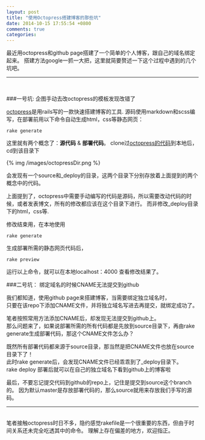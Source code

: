 ```yaml
---
layout: post
title: "使用Octopress搭建博客的那些坑"
date: 2014-10-15 17:55:54 +0800
comments: true
categories: 
---
```


最近用octopress和github page搭建了一个简单的个人博客，跟自己的域名绑定起来。
搭建方法google一抓一大把，这里就简要赘述一下这个过程中遇到的几个坑吧。

---
<br>

###一号坑: 企图手动去改octopress的模板发现改错了

[octopress](http://octopress.org/)是用rails写的一款快速搭建博客的工具.
源码使用markdown和scss编写，在部署前用以下命令自动生成html，css等静态网页：

	rake generate

这里就有两个概念了：**源代码** & **部署代码**。
clone过[octopress的代码](https://github.com/imathis/octopress)到本地后，cd到该目录下

{% img /images/octopressDir.png %}

会发现有一个source和_deploy的目录，这两个目录下分别存放着上面提到的两个概念中的代码。

上面提到了，octopress中需要手动编写的代码是源码，所以需要改动代码的时候，或者发表博文，所有的修改都应该在这个目录下进行。
而非修改_deploy目录下的html，css等.

修改结束用，在本地使用

	rake generate

生成部署所需的静态网页代码后，

	rake preview

运行以上命令，就可以在本地localhost：4000 查看修改结果了。


###二号坑： 绑定域名的时候CNAME无法提交到github

我们都知道，使用github page来搭建博客，当需要绑定独立域名时，<br>
只要在该repo下添加CNAME文件，并将独立域名写进去再提交，就绑定成功了。<br>

笔者按照常用方法添加CNAME后，却发现无法提交到github上。<br>
那么问题来了，如果说部署所需的所有代码都是先放到source目录下，再由rake generate生成部署代码，那这个CNAME文件怎么办？<br>

既然所有部署代码都来源于source目录，那当然是把CNAME文件也放在source目录下了！<br>
此时rake generate后，会发现CNAME文件已经乖乖到了_deploy目录下。<br>
rake deploy 部署后就可以在自己的独立域名下看到github上的博客啦

最后，不要忘记提交代码到github的repo上，记住是提交到source这个branch的。
因为默认master是存放部署代码的，那么source就用来存放我们手写的源码。

---

<br>
笔者接触octopress时日不多，隐约感觉rakefile是一个很重要的东西，但由于时间关系还未完全吃透其中的命令。
理解上存在偏差的地方，欢迎指正。







